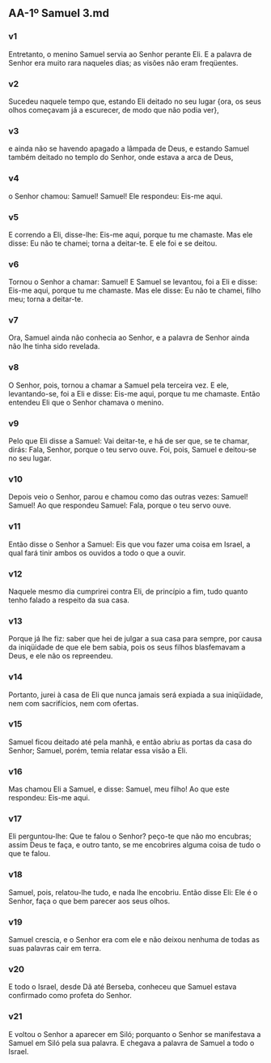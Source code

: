 ## AA-1º Samuel 3.md
### v1
 Entretanto, o menino Samuel servia ao Senhor perante Eli. E a palavra de Senhor era muito rara naqueles dias; as visões não eram freqüentes.
### v2
 Sucedeu naquele tempo que, estando Eli deitado no seu lugar {ora, os seus olhos começavam já a escurecer, de modo que não podia ver},
### v3
 e ainda não se havendo apagado a lâmpada de Deus, e estando Samuel também deitado no templo do Senhor, onde estava a arca de Deus,
### v4
 o Senhor chamou: Samuel! Samuel! Ele respondeu: Eis-me aqui.
### v5
 E correndo a Eli, disse-lhe: Eis-me aqui, porque tu me chamaste. Mas ele disse: Eu não te chamei; torna a deitar-te. E ele foi e se deitou.
### v6
 Tornou o Senhor a chamar: Samuel! E Samuel se levantou, foi a Eli e disse: Eis-me aqui, porque tu me chamaste. Mas ele disse: Eu não te chamei, filho meu; torna a deitar-te.
### v7
 Ora, Samuel ainda não conhecia ao Senhor, e a palavra de Senhor ainda não lhe tinha sido revelada.
### v8
 O Senhor, pois, tornou a chamar a Samuel pela terceira vez. E ele, levantando-se, foi a Eli e disse: Eis-me aqui, porque tu me chamaste. Então entendeu Eli que o Senhor chamava o menino.
### v9
 Pelo que Eli disse a Samuel: Vai deitar-te, e há de ser que, se te chamar, dirás: Fala, Senhor, porque o teu servo ouve. Foi, pois, Samuel e deitou-se no seu lugar.
### v10
 Depois veio o Senhor, parou e chamou como das outras vezes: Samuel! Samuel! Ao que respondeu Samuel: Fala, porque o teu servo ouve.
### v11
 Então disse o Senhor a Samuel: Eis que vou fazer uma coisa em Israel, a qual fará tinir ambos os ouvidos a todo o que a ouvir.
### v12
 Naquele mesmo dia cumprirei contra Eli, de princípio a fim, tudo quanto tenho falado a respeito da sua casa.
### v13
 Porque já lhe fiz: saber que hei de julgar a sua casa para sempre, por causa da iniqüidade de que ele bem sabia, pois os seus filhos blasfemavam a Deus, e ele não os repreendeu.
### v14
 Portanto, jurei à casa de Eli que nunca jamais será expiada a sua iniqüidade, nem com sacrifícios, nem com ofertas.
### v15
 Samuel ficou deitado até pela manhã, e então abriu as portas da casa do Senhor; Samuel, porém, temia relatar essa visão a Eli.
### v16
 Mas chamou Eli a Samuel, e disse: Samuel, meu filho! Ao que este respondeu: Eis-me aqui.
### v17
 Eli perguntou-lhe: Que te falou o Senhor? peço-te que não mo encubras; assim Deus te faça, e outro tanto, se me encobrires alguma coisa de tudo o que te falou.
### v18
 Samuel, pois, relatou-lhe tudo, e nada lhe encobriu. Então disse Eli: Ele é o Senhor, faça o que bem parecer aos seus olhos.
### v19
 Samuel crescia, e o Senhor era com ele e não deixou nenhuma de todas as suas palavras cair em terra.
### v20
 E todo o Israel, desde Dã até Berseba, conheceu que Samuel estava confirmado como profeta do Senhor.
### v21
 E voltou o Senhor a aparecer em Siló; porquanto o Senhor se manifestava a Samuel em Siló pela sua palavra. E chegava a palavra de Samuel a todo o Israel.
